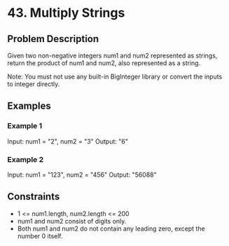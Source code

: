 # 43. Multiply Strings

## Problem Description

Given two non-negative integers num1 and num2 represented as strings, return the product of num1 and num2, also represented as a string.

Note: You must not use any built-in BigInteger library or convert the inputs to integer directly.

## Examples

### Example 1

Input: num1 = "2", num2 = "3"
Output: "6"

### Example 2

Input: num1 = "123", num2 = "456"
Output: "56088"

## Constraints

- 1 <= num1.length, num2.length <= 200
- num1 and num2 consist of digits only.
- Both num1 and num2 do not contain any leading zero, except the number 0 itself.
